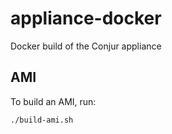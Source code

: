 # appliance-docker
Docker build of the Conjur appliance

## AMI

To build an AMI, run:

```
./build-ami.sh
```